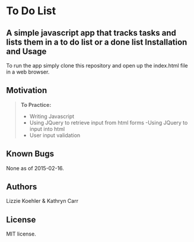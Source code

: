 To Do List
==============

A simple javascript app that tracks tasks and lists them in a to do list or a done list
Installation and Usage
------------
To run the app simply clone this repository and open up the index.html file in a web browser.

Motivation
--------
> **To Practice:**
> - Writing Javascript
> - Using JQuery to retrieve input from html forms
> -Using JQuery to input into html
> - User input validation

Known Bugs
----------

None as of 2015-02-16.

Authors
------

Lizzie Koehler & Kathryn Carr

License
-------

MIT license.
